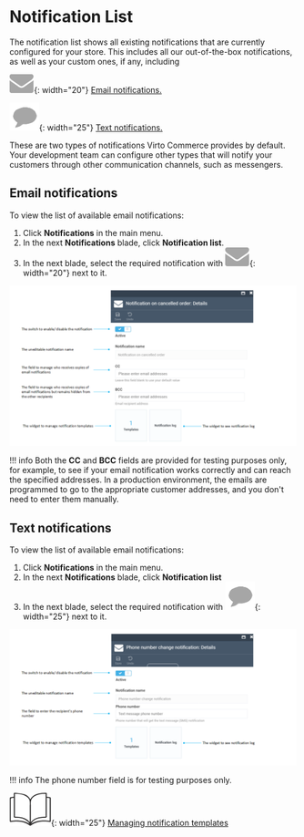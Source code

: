 # Notification List

The notification list shows all existing notifications that are currently configured for your store. This includes all our out-of-the-box notifications, as well as your custom ones, if any, including

![icon](media/mail-message.png){: width="20"} [Email notifications.](notification-list.md#email-notifications)

![icon](media/text-message.png){: width="25"} [Text notifications.](notification-list.md#text-notifications)

These are two types of notifications Virto Commerce provides by default. Your development team can configure other types that will notify your customers through other communication channels, such as messengers.

## Email notifications

To view the list of available email notifications:

1. Click **Notifications** in the main menu.
1. In the next **Notifications** blade, click **Notification list**.
1. In the next blade, select the required notification with ![icon](media/mail-message.png){: width="20"} next to it.  

![Email notification details](media/notification-details.png)

!!! info
	Both the **CC** and **BCC** fields are provided for testing purposes only, for example, to see if your email notification works correctly and can reach the specified addresses. In a production environment, the emails are programmed to go to the appropriate customer addresses, and you don't need to enter them manually.

## Text notifications

To view the list of available email notifications:

1. Click **Notifications** in the main menu.
1. In the next **Notifications** blade, click **Notification list**
1. In the next blade, select the required notification with ![icon](media/text-message.png){: width="25"} next to it.  

![Notification details for text messages](media/notification-details-sms.png)


!!! info
	The phone number field is for testing purposes only.

![Readmore](media/readmore.png){: width="25"} [Managing notification templates](notification-templates.md)